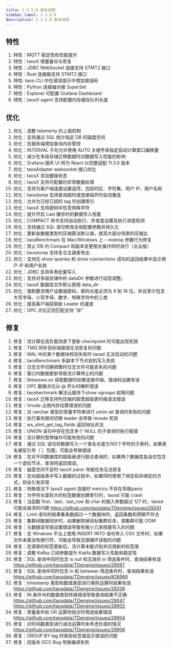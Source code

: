 ```yaml
---
title: 3.3.5.0 版本说明
sidebar_label: 3.3.5.0
description: 3.3.5.0 版本说明
---
```


## 特性
  1. 特性：MQTT 稳定性和性能提升 
  2. 特性：taosX 增量备份与恢复 
  3. 特性：JDBC WebSocket 连接支持 STMT2 接口 
  4. 特性：Rust 连接器支持 STMT2 接口 
  5. 特性: taos-CLI 中在错误提示中增加错误码 
  6. 特性：Python 连接器对接 SuperSet 
  7. 特性：Explorer 可配置 Grafana Dashboard 
  8. 特性：taosX-agent 支持配置内存缓存队列长度 

## 优化
  1. 优化：调整 telemerty 的上报机制 
  2. 优化：支持通过 SQL 统计指定 DB 的磁盘空间 
  3. 优化：在服务端增加查询内存管控 
  4. 优化：INTERVAL 子句允许使用 AUTO 关键字来指定自动计算窗口偏移量 
  5. 优化：减少在多级存储迁移数据时对数据写入性能的影响 
  6. 优化：Grafana 插件 UI 转为 React 以完整适配 11.3.0 版本 
  7. 优化：taosAdapter websocket 接口优化 
  8. 优化：taosX 添加健康状态 
  9. 优化：taosX 支持可配置的异常数据处理 
 10. 优化：支持为客户端连接设置选项，包括时区、字符集、用户 IP、用户名称 
 11. 优化：taosdump 支持查询超时或连接端开时自动重连 
 12. 优化：允许为已经订阅的 tag 列创建索引 
 13. 优化：taosX 支持密码中包含特殊字符 
 14. 优化：提升开启 Last 缓存时的数据写入性能 
 15. 优化：COMPACT 命令支持自动执行、并发度设置及执行进度观测 
 16. 优化：支持通过 SQL 语句修改全局配置参数并持久化 
 17. 优化：更新各数据类型的压缩算法默认值，提高大部分场景的压缩比 
 18. 优化：taosBenchmark 在 Mac/Windows 上 --nodrop 参数行为修复 
 19. 优化：禁止 DB 内 Compact 和副本变更相关操作同时进行（企业版） 
 20. 优化：taosdump 支持复合主键表导出 
 21. 优化：支持在 show queries 和 show connections 语句的返回结果中显示用户 IP 和用户名称 
 22. 优化：JDBC 支持多表批量写入 
 23. 优化：支持对多级存储中的 dataDir 参数进行动态调整。 
 24. 优化：taosX 数据库文件默认使用 data_dir  
 25. 优化：强制要求用户设置强密码，密码长度必须为 8 到 16 位，并且至少包含大写字母、小写字母、数字、特殊字符中的三类 
 26. 优化：提高客户端获取新 Leader 的速度 
 27. 优化：OPC 点位正则匹配支持 “非” 

## 修复
  1. 修复：流计算在高负载场景下更新 checkpoint 时可能出现死锁 
  2. 修复：TMQ 同步目标端报错无法恢复的问题 
  3. 修复：WAL 中的某个数据块校验失败时 taosd 无法启动的问题 
  4. 修复：taosBenchmark 多副本下节点宕机写入失败 
  5. 修复：日志文件切换频繁时日志文件可能丢失的问题 
  6. 修复：窗口内数据更新导致流计算停止的问题 
  7. 修复：libtaosws.so 读取数据时如果连接中端，错误码设置有误 
  8. 修复：OPC 数据点位以 @ 开头时解析错误 
  9. 修复：taosbechmark 解决云服务下show vgroups 权限问题 
 10. 修复：taosX 迁移支持列压缩的超宽超级表时报语法错误 
 11. 修复：Vnode 占用内存估算错误的问题 
 12. 修复：对 varchar 类型的常量字符串进行 union all 查询时失败的问题 
 13. 修复：执行事务期间切换 leader 会导致 mnode 死锁 
 14. 修复：ws_stmt_get_tag_fields 返回地址非法 
 15. 修复：UNION 语句中存在包含多个 NULL 的子查询时执行报错 
 16. 修复：流计算的暂停操作可能失败的问题 
 17. 修复：通过 SQL 语句将数据写入一个表名长度为192个字符的子表时，如果表名被反引号（`）包围，可能会导致错误 
 18. 修复：在对不同数据库的超级表进行联合查询时，如果两个数据库各自仅包含一个虚拟节点，查询将返回错误。 
 19. 修复：磁盘空间不足时 taosX panic 导致任务无法恢复 
 20. 修复：在向超级表中写入数据的过程中，如果同时使用了绑定和非绑定的方式，将会引发异常 
 21. 修复：特殊情况下 taosX agent 连接时 metrics 不存在导致panic 
 22. 修复：为字符长度较大的标签数据创建索引时，taosd 可能 crash 
 23. 修复：当函数 first、last、last_row 和 char 的输入参数超过 127 时，taosd 可能会崩溃的问题 https://github.com/taosdata/TDengine/issues/29241
 24. 修复：Limit 语句的结果集条数超过一个数据块时，返回条数和预期不符合 
 25. 修复：集群间数据同步时，如果删除掉目标集群任务，源集群可能 OOM 
 26. 修复：元数据读写锁设置错误导致有极小几率阻塞写入的问题 
 27. 修复：在 Windows 平台上使用 INSERT INTO 语句导入 CSV 文件时，如果文件末尾没有换行符，可能会导致无限循环读取的问题 
 28. 修复：在源表的标签更新后，流计算未能识别并应用新的标签值 
 29. 修复：调整 Kafka 订阅参数提升 Kakfa 数据写入性能和稳定性 
 30. 修复：SQL 查询中同时包含 is null 和无效的 in 筛选条件时，查询结果有误 https://github.com/taosdata/TDengine/issues/29067
 31. 修复：SQL 查询中同时包含 in 和 between 筛选条件时，查询结果有误 https://github.com/taosdata/TDengine/issues/#28989
 32. 修复：timestamp 类型和数值类型进行乘除运算时结果有误 https://github.com/taosdata/TDengine/issues/28339
 33. 修复：IN 条件中的数据类型转换错误导致查询结果不正确 https://github.com/taosdata/TDengine/issues/29047 https://github.com/taosdata/TDengine/issues/28902
 34. 修复：常量条件和 OR 运算符结合时筛选结果错误 https://github.com/taosdata/TDengine/issues/28904
 35. 修复：对时间戳类型进行减法运算时未考虑负值的情况 https://github.com/taosdata/TDengine/issues/28906
 36. 修复：GROUP BY tag 时某些标签值显示错误的问题 
 37. 修复：旧版本 GCC Bug 导致编译失败 


